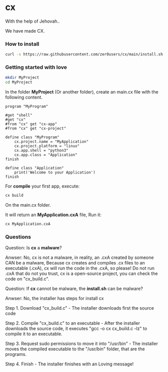 # cx
With the help of Jehovah..

We have made CX.

### How to install

```bash
curl -s https://raw.githubusercontent.com/zer0users/cx/main/install.sh | bash
```

### Getting started with love

```bash
mkdir MyProject
cd MyProject
```

In the folder **MyProject** (Or another folder), create an main.cx file with the following content.

```cx
program "MyProgram"

#get "shell"
#get "cx"
#from "cx" get "cx-app"
#from "cx" get "cx-project"

define class "MyProgram"
    cx.project.name = "MyApplication"
    cx.project.platform = "linux"
    cx.app.shell = "python3"
    cx.app.class = "Application"
finish

define class "Application"
    print('Welcome to your Application')
finish
```

For **compile** your first app, execute:

```bash
cx build
```

On the main.cx folder.

It will return an **MyApplication.cxA** file, Run it:


```bash
cx MyApplication.cxA
```

### Questions

Question: Is **cx** a **malware**?

Anwser: No, cx is not a malware, in reality, an .cxA created by someone CAN be a malware, Because cx creates and compiles .cx files to an executable (.cxA), cx will run the code in the .cxA, so please! Do not run .cxA that do not you trust, cx is a open-source project, you can check the code on "cx_build.c".

Question: If **cx** cannot be malware, the **install.sh** can be malware?

Anwser: No, the installer has steps for install cx

Step 1. Download "cx_build.c" - The installer downloads first the source code

Step 2. Compile "cx_build.c" to an executable - After the installer downloads the source code, it executes "gcc -o cx cx_build.c -lz" to compile it to an executable.

Step 3. Request sudo permissions to move it into "/usr/bin" - The installer moves the compiled executable to the "/usr/bin" folder, that are the programs.

Step 4. Finish - The installer finishes with an Loving message!
